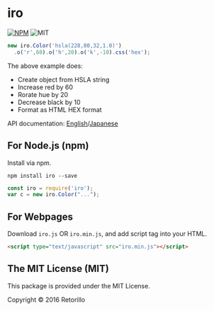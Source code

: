 # iro

[![NPM](https://img.shields.io/badge/npm-iro-orange.svg)](https://www.npmjs.com/package/iro)
![MIT](https://img.shields.io/badge/license-MIT-blue.svg)

```javascript
new iro.Color('hsla(228,80,32,1.0)')
  .o('r',60).o('h',20).o('k',-10).css('hex');
```

The above example does:

- Create object from HSLA string
- Increase red by 60
- Rorate hue by 20
- Decrease black by 10
- Format as HTML HEX format

API documentation: [English](doc/api.md)/[Japanese](doc/api-ja.md)

## For Node.js (npm)

Install via npm.

```
npm install iro --save
```

```javascript
const iro = require('iro');
var c = new iro.Color("...");
```

## For Webpages 

Download `iro.js` OR `iro.min.js`, and add script tag into your HTML.

```HTML
<script type="text/javascript" src="iro.min.js"></script>
```

## The MIT License (MIT)

This package is provided under the MIT License.

Copyright &copy; 2016 Retorillo
